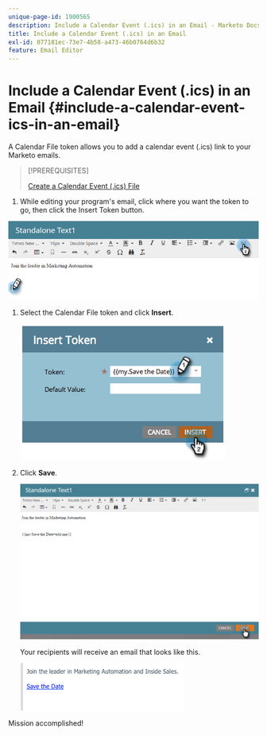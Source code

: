 ```yaml
---
unique-page-id: 1900565
description: Include a Calendar Event (.ics) in an Email - Marketo Docs - Product Documentation
title: Include a Calendar Event (.ics) in an Email
exl-id: 077181ec-73e7-4b58-a473-46b0764d6b32
feature: Email Editor
---
```

# Include a Calendar Event (.ics) in an Email {#include-a-calendar-event-ics-in-an-email}

 A Calendar File token allows you to add a calendar event (.ics) link to your Marketo emails.

>[!PREREQUISITES]
>
>[Create a Calendar Event (.ics) File](/help/marketo/product-docs/email-marketing/general/functions-in-the-editor/create-a-calendar-event-ics-file.md)

1. While editing your program's email, click where you want the token to go, then click the Insert Token button.

![](assets/one-6.png)

1. Select the Calendar File token and click **Insert**.

   ![](assets/image2014-9-11-16-3a53-3a30.png)

1. Click **Save**.

   ![](assets/three-5.png)

   Your recipients will receive an email that looks like this.

   ![](assets/image2014-9-11-16-3a53-3a48.png)

Mission accomplished!
